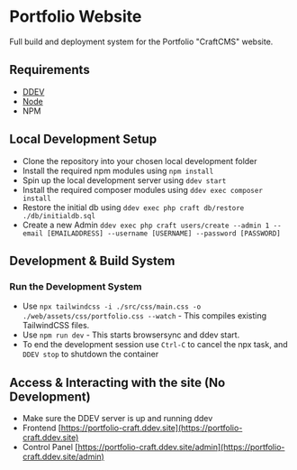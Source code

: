 # Portfolio Website

Full build and deployment system for the Portfolio "CraftCMS" website.

## Requirements

- [DDEV](https://ddev.com/get-started/)
- [Node](https://nodejs.org/en/download)
- NPM

## Local Development Setup

- Clone the repository into your chosen local development folder
- Install the required npm modules using `npm install`
- Spin up the local development server using `ddev start`
- Install the required composer modules using `ddev exec composer install`
- Restore the initial db using `ddev exec php craft db/restore ./db/initialdb.sql`
- Create a new Admin `ddev exec php craft users/create --admin 1 --email [EMAILADDRESS] --username [USERNAME] --password [PASSWORD]`

## Development & Build System

### Run the Development System

- Use `npx tailwindcss -i ./src/css/main.css -o ./web/assets/css/portfolio.css --watch` - This compiles existing TailwindCSS files.
- Use `npm run dev` - This starts browsersync and ddev start.
- To end the development session use `Ctrl-C` to cancel the npx task, and `DDEV stop` to shutdown the container

## Access & Interacting with the site (No Development)

- Make sure the DDEV server is up and running ddev
- Frontend [https://portfolio-craft.ddev.site](https://portfolio-craft.ddev.site)
- Control Panel [https://portfolio-craft.ddev.site/admin](https://portfolio-craft.ddev.site/admin)
